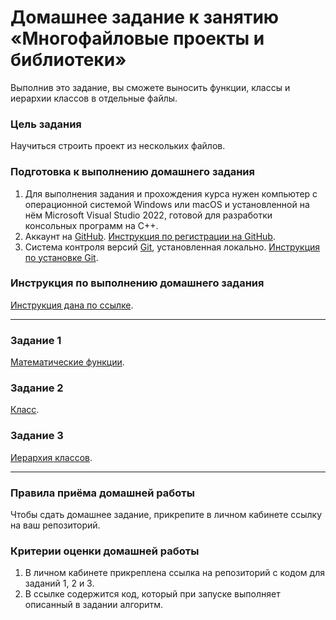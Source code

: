 # Домашнее задание к занятию «Многофайловые проекты и библиотеки»

Выполнив это задание, вы сможете выносить функции, классы и иерархии классов в отдельные файлы.

### Цель задания

Научиться строить проект из нескольких файлов.

### Подготовка к выполнению домашнего задания

1. Для выполнения задания и прохождения курса нужен компьютер с операционной системой Windows или macOS и установленной на нём Microsoft Visual Studio 2022, готовой для разработки консольных программ на C++.
2. Аккаунт на [GitHub](https://github.com/). [Инструкция по регистрации на GitHub](https://github.com/netology-code/cppm-homeworks/tree/main/common/sign%20up).
3. Система контроля версий [Git](https://git-scm.com/), установленная локально. [Инструкция по установке Git](https://github.com/netology-code/cppm-homeworks/tree/main/common/download).

### Инструкция по выполнению домашнего задания

[Инструкция дана по ссылке](https://github.com/netology-code/cppm-homeworks/blob/main/common/readme.md).

------

### Задание 1

[Математические функции](01).

### Задание 2

[Класс](02).

### Задание 3

[Иерархия классов](03).

------

### Правила приёма домашней работы

Чтобы сдать домашнее задание, прикрепите в личном кабинете ссылку на ваш репозиторий.

### Критерии оценки домашней работы

1. В личном кабинете прикреплена ссылка на репозиторий с кодом для заданий 1, 2 и 3.
2. В ссылке содержится код, который при запуске выполняет описанный в задании алгоритм.
